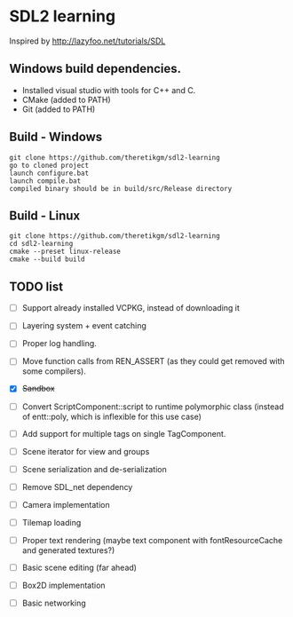 # SDL2 learning
Inspired by http://lazyfoo.net/tutorials/SDL

## Windows build dependencies.
- Installed visual studio with tools for C++ and C.
- CMake (added to PATH)
- Git (added to PATH)

## Build - Windows
    git clone https://github.com/theretikgm/sdl2-learning
    go to cloned project
    launch configure.bat
    launch compile.bat
    compiled binary should be in build/src/Release directory

## Build - Linux
    git clone https://github.com/theretikgm/sdl2-learning
    cd sdl2-learning
    cmake --preset linux-release
    cmake --build build

## TODO list
- [ ] Support already installed VCPKG, instead of downloading it
- [ ] Layering system + event catching
- [ ] Proper log handling.
- [ ] Move function calls from REN_ASSERT (as they could get removed with some compilers).
- [x] ~~Sandbox~~
- [ ] Convert ScriptComponent::script to runtime polymorphic class (instead of entt::poly, which is inflexible for this use case)
- [ ] Add support for multiple tags on single TagComponent.
- [ ] Scene iterator for view and groups
- [ ] Scene serialization and de-serialization
- [ ] Remove SDL_net dependency
- [ ] Camera implementation
- [ ] Tilemap loading
- [ ] Proper text rendering (maybe text component with fontResourceCache and generated textures?)
- [ ] Basic scene editing (far ahead)
- [ ] Box2D implementation
- [ ] Basic networking
 